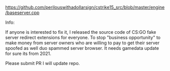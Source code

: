 https://github.com/perilouswithadollarsign/cstrike15_src/blob/master/engine/baseserver.cpp

Info: 

If anyone is interested to fix it, I released the source code of CS:GO fake server redirect extensions for everyone.  To stop "business opportunity"   to make money from  server owners who are willing to pay to get their server spoofed as well  duo spammed server browser. It needs gamedata update for sure its from 2021.   

Please submit PR I will update repo. 
